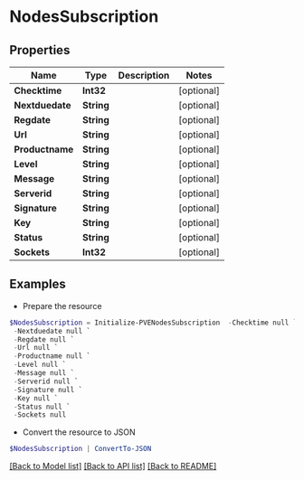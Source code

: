 # NodesSubscription
## Properties

Name | Type | Description | Notes
------------ | ------------- | ------------- | -------------
**Checktime** | **Int32** |  | [optional] 
**Nextduedate** | **String** |  | [optional] 
**Regdate** | **String** |  | [optional] 
**Url** | **String** |  | [optional] 
**Productname** | **String** |  | [optional] 
**Level** | **String** |  | [optional] 
**Message** | **String** |  | [optional] 
**Serverid** | **String** |  | [optional] 
**Signature** | **String** |  | [optional] 
**Key** | **String** |  | [optional] 
**Status** | **String** |  | [optional] 
**Sockets** | **Int32** |  | [optional] 

## Examples

- Prepare the resource
```powershell
$NodesSubscription = Initialize-PVENodesSubscription  -Checktime null `
 -Nextduedate null `
 -Regdate null `
 -Url null `
 -Productname null `
 -Level null `
 -Message null `
 -Serverid null `
 -Signature null `
 -Key null `
 -Status null `
 -Sockets null
```

- Convert the resource to JSON
```powershell
$NodesSubscription | ConvertTo-JSON
```

[[Back to Model list]](../README.md#documentation-for-models) [[Back to API list]](../README.md#documentation-for-api-endpoints) [[Back to README]](../README.md)

